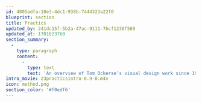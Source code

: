 ```yaml
---
id: 4805adfa-10e3-4dc1-938b-7444323a22f0
blueprint: section
title: Practics
updated_by: 241dc15f-5b2a-47ac-9111-7bcf1230f589
updated_at: 1701623760
section_summary:
  -
    type: paragraph
    content:
      -
        type: text
        text: 'An overview of Tom Ockerse’s visual design work since 1967. All works were commissioned to serve clients and audiences.'
intro_movie: 23practicsintro-0.9-0.m4v
icon: method.png
section_color: '#f0edf6'
---
```

